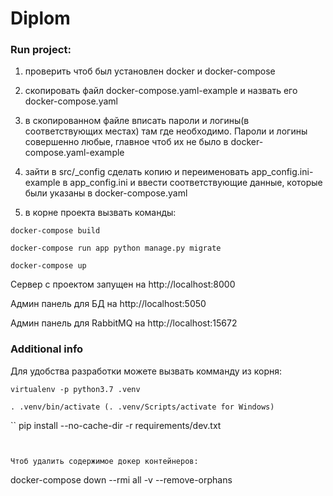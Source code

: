 # Diplom

### Run project:

1. проверить чтоб был установлен docker и docker-compose

2. скопировать файл docker-compose.yaml-example и назвать его docker-compose.yaml

3. в скопированном файле вписать пароли и логины(в соответствующих местах) там где необходимо. Пароли и логины совершенно любые, главное чтоб их не было в docker-compose.yaml-example

4. зайти в src/_config сделать копию и переименовать app_config.ini-example в app_config.ini и ввести соответствующие данные, которые были указаны в docker-compose.yaml

5. в корне проекта вызвать команды:

```
docker-compose build
```

```
docker-compose run app python manage.py migrate
```

```
docker-compose up
```

Сервер с проектом запущен на http://localhost:8000

Админ панель для БД на http://localhost:5050

Админ панель для RabbitMQ на http://localhost:15672


### Additional info

Для удобства разработки можете вызвать комманду из корня:

```
virtualenv -p python3.7 .venv
```

```
. .venv/bin/activate (. .venv/Scripts/activate for Windows)
```

``
pip install --no-cache-dir -r requirements/dev.txt
```


Чтоб удалить содержимое докер контейнеров:

```
docker-compose down --rmi all -v --remove-orphans
```
